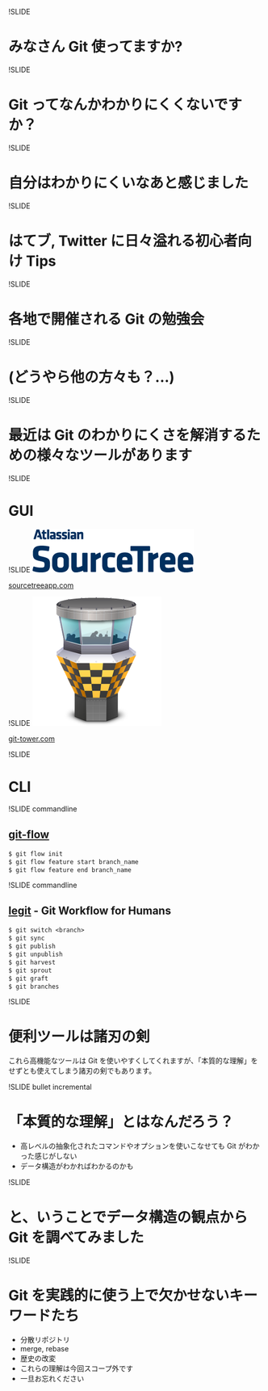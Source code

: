 !SLIDE
# みなさん Git 使ってますか?

!SLIDE
# Git ってなんかわかりにくくないですか？

!SLIDE
# 自分はわかりにくいなあと感じました

!SLIDE
# はてブ, Twitter に日々溢れる初心者向け Tips

!SLIDE
# 各地で開催される Git の勉強会

!SLIDE
# (どうやら他の方々も？...)

!SLIDE
# 最近は Git のわかりにくさを解消するための様々なツールがあります

!SLIDE
# GUI

!SLIDE
![sourcetree](sourcetree.png)

[sourcetreeapp.com](http://www.sourcetreeapp.com/)

!SLIDE
![Tower](tower.png)

[git-tower.com](http://www.git-tower.com)

!SLIDE
# CLI

!SLIDE commandline
## [git-flow](https://github.com/nvie/gitflow)

	$ git flow init
	$ git flow feature start branch_name
	$ git flow feature end branch_name

!SLIDE commandline
## [legit](http://www.git-legit.org/) - Git Workflow for Humans

	$ git switch <branch>
	$ git sync
	$ git publish
	$ git unpublish
	$ git harvest
	$ git sprout
	$ git graft
	$ git branches

!SLIDE
# 便利ツールは諸刃の剣
これら高機能なツールは Git を使いやすくしてくれますが、「本質的な理解」をせずとも使えてしまう諸刃の剣でもあります。

!SLIDE bullet incremental
# 「本質的な理解」とはなんだろう？
* 高レベルの抽象化されたコマンドやオプションを使いこなせても Git がわかった感じがしない
* データ構造がわかればわかるのかも

!SLIDE
# と、いうことでデータ構造の観点から Git を調べてみました

!SLIDE
# Git を実践的に使う上で欠かせないキーワードたち
* 分散リポジトリ
* merge, rebase
* 歴史の改変
* これらの理解は今回スコープ外です
* 一旦お忘れください

